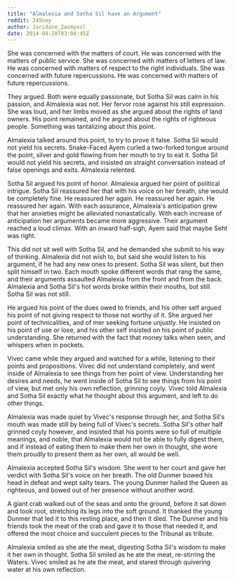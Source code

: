 ```yaml
---
title: "Almalexia and Sotha Sil have an Argument"
reddit: 245noy
author: Jaridase_Zasmyocl
date: 2014-04-28T03:04:45Z
---
```


She was concerned with the matters of court. He was concerned with the matters of public service. She was concerned with matters of letters of law. He was concerned with matters of respect to the right individuals. She was concerned with future repercussions. He was concerned with matters of future repercussions. 

They argued. Both were equally passionate, but Sotha Sil was calm in his passion, and Almalexia was not. Her fervor rose against his still expression. She was loud, and her limbs moved as she argued about the rights of land owners. His point remained, and he argued about the rights of righteous people. Something was tantalizing about this point. 

Almalexia talked around this point, to try to prove it false. Sotha Sil would not yield his secrets. Snake-Faced Ayem curled a two-forked tongue around the point, silver and gold flowing from her mouth to try to eat it. Sotha Sil would not yield his secrets, and insisted on straight conversation instead of false openings and exits. Almalexia relented.

Sotha Sil argued his point of honor. Almalexia argued her point of political intrigue. Sotha Sil reassured her that with his voice on her breath, she would be completely fine. He reassured her again. He reassured her again. He reassured her again. With each assurance, Almalexia's anticipation grew that her anxieties might be alleviated nonastatically. With each increase of anticipation her arguments became more aggressive. Their argument reached a loud climax. With an inward half-sigh, Ayem said that maybe Seht was right.

This did not sit well with Sotha Sil, and he demanded she submit to his way of thinking. Almalexia did not wish to, but said she would listen to his argument, if he had any new ones to present. Sotha Sil was silent, but then split himself in two. Each mouth spoke different words that rang the same, and their arguments assaulted Almalexia from the front and from the back. Almalexia and Sotha Sil's hot words broke within their mouths, but still Sotha Sil was not still. 

He argued his point of the dues owed to friends, and his other self argued his point of not giving respect to those not worthy of it. She argued her point of technicalities, and of mer seeking fortune unjustly. He insisted on his point of use or lose, and his other self insisted on his point of public understanding. She returned with the fact that money talks when seen, and whispers when in pockets.

Vivec came while they argued and watched for a while, listening to their points and propositions. Vivec did not understand completely, and went inside of Almalexia to see things from her point of view. Understanding her desires and needs, he went inside of Sotha Sil to see things from his point of view, but met only his own reflection, grinning coyly. Vivec told Almalexia and Sotha Sil exactly what he thought about this argument, and left to do other things. 

Almalexia was made quiet by Vivec's response through her, and Sotha Sil's mouth was made still by being full of Vivec's secrets. Sotha Sil's other half grinned coyly however, and insisted that his points were so full of multiple meanings, and noble, that Almalexia would not be able to fully digest them, and if instead of eating them to make them her own in thought, she wore them proudly to present them as her own, all would be well. 

Almalexia accepted Sotha Sil's wisdom. She went to her court and gave her verdict with Sotha Sil's voice on her breath. The old Dunmer bowed his head in defeat and wept salty tears. The young Dunmer hailed the Queen as righteous, and bowed out of her presence without another word.

A giant crab walked out of the seas and onto the ground, before it sat down and took root, stretching its legs into the soft ground. It thanked the young Dunmer that led it to this resting place, and then it died. The Dunmer and his friends took the meat of the crab and gave it to those that needed it, and offered the most choice and succulent pieces to the Tribunal as tribute. 

Almalexia smiled as she ate the meat, digesting Sotha Sil's wisdom to make it her own in thought. Sotha Sil smiled as he ate the meat, re-stirring the Waters. Vivec smiled as he ate the meat, and stared through quivering water at his own reflection.

